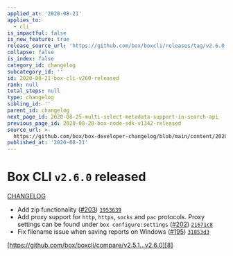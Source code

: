 ```yaml
---
applied_at: '2020-08-21'
applies_to:
  - cli
is_impactful: false
is_new_feature: true
release_source_url: 'https://github.com/box/boxcli/releases/tag/v2.6.0'
collapse: false
is_index: false
category_id: changelog
subcategory_id: ''
id: 2020-08-21-box-cli-v260-released
rank: null
total_steps: null
type: changelog
sibling_id: ''
parent_id: changelog
next_page_id: 2020-08-25-multi-select-metadata-support-in-search-api
previous_page_id: 2020-08-20-box-node-sdk-v1342-released
source_url: >-
  https://github.com/box/box-developer-changelog/blob/main/content/2020/08-21-box-cli-v260-released.md
published_at: '2020-08-21'
---
```

# Box CLI `v2.6.0` released

[CHANGELOG][1]

* Add zip functionality ([#203][2]) [`1953639`][3]
* Add proxy support for `http`, `https`, `socks` and `pac` protocols. Proxy settings can be found under `box configure:settings` ([#202][4]) [`21671c8`][5]
* Fix filename issue when saving reports on Windows ([#195][6]) [`31853d3`][7]

[https://github.com/box/boxcli/compare/v2.5.1...v2.6.0][8]

[1]: https://github.com/box/boxcli/blob/master/CHANGELOG.md#260-2020-08-20

[2]: https://github.com/box/boxcli/issues/203

[3]: https://github.com/box/boxcli/commit/1953639fe78def22e9c9d392e784577fc089f842

[4]: https://github.com/box/boxcli/issues/202

[5]: https://github.com/box/boxcli/commit/21671c854a3fe835eb46df6e640fa2237d23a313

[6]: https://github.com/box/boxcli/issues/195

[7]: https://github.com/box/boxcli/commit/31853d30e9e20a1dc6967a8277fa38165ca671f4

[8]: https://github.com/box/boxcli/compare/v2.5.1...v2.6.0
